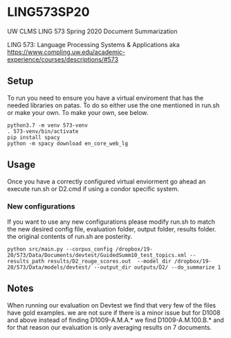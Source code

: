 # LING573SP20
UW CLMS LING 573 Spring 2020 Document Summarization


LING 573: Language Processing Systems & Applications aka https://www.compling.uw.edu/academic-experience/courses/descriptions/#573


## Setup
To run you need to ensure you have a virtual enviroment that has the needed libraries on patas. To do so either use the one mentioned in run.sh or make your own. To make your own, see below. 

```
python3.7 -m venv 573-venv
. 573-venv/bin/activate
pip install spacy
python -m spacy download en_core_web_lg
```
## Usage
Once you have a correctly configured virtual enviorment go ahead an execute run.sh or D2.cmd if using a condor specific system. 

### New configurations

If you want to use any new configurations please modify run.sh to match the new desired config file, evaluation folder, output folder, results folder. 
the original contents of run.sh are posterity.
```
python src/main.py --corpus_config /dropbox/19-20/573/Data/Documents/devtest/GuidedSumm10_test_topics.xml --results_path results/D2_rouge_scores.out  --model_dir /dropbox/19-20/573/Data/models/devtest/ --output_dir outputs/D2/ --do_summarize 1
```

## Notes
When running our evaluation on Devtest we find that very few of the files have gold examples. we are not sure if there is a minor issue but for D1008 and above instead of finding D1009-A.M.A.* we find D1009-A.M.100.B.* and for that reason our evaluation is only averaging results on 7 documents. 
